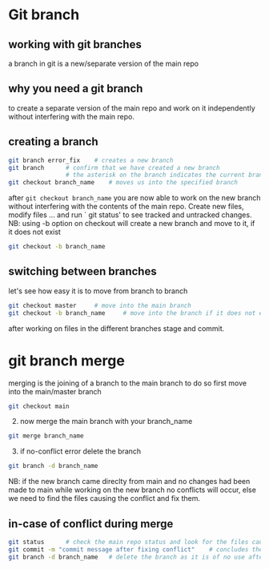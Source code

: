 # Git branch
## working with git branches
a branch in git is a new/separate version of the main repo

## why you need a git branch
to create a separate version of the main repo and work on it independently without interfering with the main repo.

## creating a branch
```bash
git branch error_fix    # creates a new branch
git branch      # confirm that we have created a new branch
                # the asterisk on the branch indicates the current branch you are in.
git checkout branch_name    # moves us into the specified branch
```
after `git checkout branch_name` you are now able to work on the new branch without interfering with the contents of the main repo. Create new files, modify files ... and run ` git status' to see tracked and untracked changes.
NB: using -b option on checkout will create a new branch and move to it, if it does not exist
```bash
git checkout -b branch_name
```

## switching between branches
let's see how easy it is to move from branch to branch
```bash
git checkout master     # move into the main branch
git checkout -b branch_name     # move into the branch if it does not exist create and move into it
```
after working on files in the different branches stage and commit.

# git branch merge
merging is the joining of a branch to the main branch
to do so first move into the main/master branch
```bash
git checkout main
```
2. now merge the main branch with your branch_name
```bash
git merge branch_name
```
3. if no-conflict error delete the branch
```bash
git branch -d branch_name
```
NB: if the new branch came direclty from main and no changes had been made to main while working on the new branch no conflicts will occur, else we need to find the files causing the conflict and fix them.

## in-case of conflict during merge
```bash
git status      # check the main repo status and look for the files causing conflict
git commit -m "commit message after fixing conflict"    # concludes the merge
git branch -d branch_name   # delete the branch as it is of no use after merging to main
```

